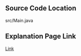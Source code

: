 ## Source Code Location

src/Main.java

## Explanation Page Link

[Link](https://lunareclipse000.wordpress.com/2024/03/15/java%eb%b0%b1%ec%a4%80-11720-%ec%88%ab%ec%9e%90%ec%9d%98-%ed%95%a9/)